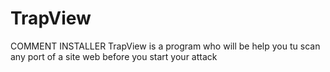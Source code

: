 # TrapView  
COMMENT INSTALLER
TrapView is a program who will be help you tu scan any port of a site web before you start your attack
